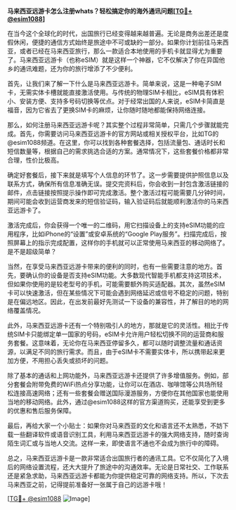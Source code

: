 **马来西亚远游卡怎么注册whats？轻松搞定你的海外通讯问题[[TG💪+ @esim1088](https://t.me/s/esim1088)]**

在当今这个全球化的时代，出国旅行已经变得越来越普遍。无论是商务出差还是度假休闲，便捷的通信方式始终是旅途中不可或缺的一部分。如果你计划前往马来西亚，或者已经在马来西亚旅行，那么一款适合本地使用的手机卡就显得尤为重要了。马来西亚远游卡（也称eSIM）就是这样一个神器，它不仅解决了你在异国他乡的通讯难题，还为你的旅行增添了不少便利。

首先，让我们来了解一下什么是马来西亚远游卡。简单来说，这是一种电子SIM卡，无需实体卡槽就能直接激活使用。与传统的物理SIM卡相比，eSIM具有体积小、安装方便、支持多号码切换等优点。对于经常出国的人来说，eSIM卡简直是福音，因为它省去了更换SIM卡的麻烦，让你随时随地都能保持网络连接。

那么，如何注册马来西亚远游卡呢？其实整个过程非常简单，只需几个步骤就能完成。首先，你需要访问马来西亚远游卡的官方网站或相关授权平台，比如TG的@esim1088频道。在这里，你可以找到各种套餐选择，包括流量包、通话时长和短信数量等，根据自己的需求挑选合适的方案。通常情况下，这些套餐价格都非常合理，性价比极高。

确定好套餐后，接下来就是填写个人信息的环节了。这一步需要提供护照信息以及联系方式，确保所有信息准确无误。提交完资料后，你会收到一封包含激活链接的邮件，点击链接按照提示操作即可完成激活。整个激活过程可能需要几分钟时间，期间可能会收到运营商发来的短信验证码，输入验证码后就能顺利激活你的马来西亚远游卡了。

激活完成后，你会获得一个唯一的二维码，用它扫描设备上的支持eSIM功能的应用程序，比如iPhone的“设置”或安卓系统的“Google Play服务”。扫描完成后，按照屏幕上的指示完成配置，这样你的手机就可以正常使用马来西亚的移动网络了。是不是超级简单？

当然，在享受马来西亚远游卡带来的便利的同时，也有一些需要注意的地方。首先，要确认你的设备是否支持eSIM功能。大多数现代智能手机都支持这项技术，但如果你使用的是较老型号的手机，可能需要额外购买适配器。其次，虽然eSIM卡可以快速激活，但在某些情况下可能会遇到网络延迟或信号不稳定的问题，特别是在偏远地区。因此，在出发前最好先测试一下设备的兼容性，并了解目的地的网络覆盖情况。

此外，马来西亚远游卡还有一个特别吸引人的地方，那就是它的灵活性。相比于传统SIM卡只能绑定单一国家的号码，eSIM卡允许用户轻松切换不同的运营商和服务套餐。这意味着，无论你在马来西亚停留多久，都可以随时调整流量和通话资源，以满足不同的旅行需求。而且，由于eSIM卡不需要实体卡，所以携带起来更加方便，不用担心丢失或损坏的问题。

除了基本的通话和上网功能外，马来西亚远游卡还提供了许多增值服务。例如，部分套餐会附带免费的WiFi热点分享功能，让你可以在酒店、咖啡馆等公共场所轻松连接高速网络；还有一些套餐会赠送国际漫游服务，方便你在其他国家也能使用当地的移动网络。此外，通过@esim1088这样的官方渠道购买，还能享受到更多的优惠和售后服务保障。

最后，再给大家一个小贴士：如果你对马来西亚的文化和语言还不太熟悉，不妨下载一些翻译软件或语音识别工具，利用马来西亚远游卡的强大网络支持，随时查询陌生词汇或与当地人交流。这样一来，即使语言不通也不会成为旅行中的障碍。

总之，马来西亚远游卡是一款非常适合出国旅行者的通讯工具。它不仅简化了入境后的网络设置流程，还大大提升了旅途中的沟通效率。无论是日常社交、工作联系还是紧急求助，马来西亚远游卡都能为你提供稳定可靠的网络支持。所以，下次去马来西亚之前，记得提前准备好一张属于自己的远游卡哦！

[[TG💪+ @esim1088](https://t.me/s/esim1088) ![Image](https://i.postimg.cc/4NQfJmqS/Snipaste-2025-05-13-00-14-12.png)]